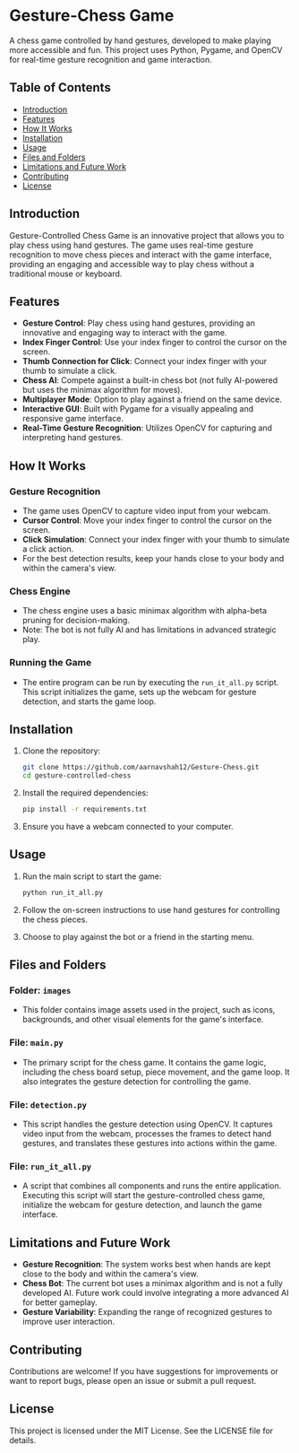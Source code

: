# Gesture-Chess Game

A chess game controlled by hand gestures, developed to make playing more accessible and fun. This project uses Python, Pygame, and OpenCV for real-time gesture recognition and game interaction.

## Table of Contents

- [Introduction](#introduction)
- [Features](#features)
- [How It Works](#how-it-works)
- [Installation](#installation)
- [Usage](#usage)
- [Files and Folders](#files-and-folders)
- [Limitations and Future Work](#limitations-and-future-work)
- [Contributing](#contributing)
- [License](#license)

## Introduction

Gesture-Controlled Chess Game is an innovative project that allows you to play chess using hand gestures. The game uses real-time gesture recognition to move chess pieces and interact with the game interface, providing an engaging and accessible way to play chess without a traditional mouse or keyboard.

## Features

- **Gesture Control**: Play chess using hand gestures, providing an innovative and engaging way to interact with the game.
- **Index Finger Control**: Use your index finger to control the cursor on the screen.
- **Thumb Connection for Click**: Connect your index finger with your thumb to simulate a click.
- **Chess AI**: Compete against a built-in chess bot (not fully AI-powered but uses the minimax algorithm for moves).
- **Multiplayer Mode**: Option to play against a friend on the same device.
- **Interactive GUI**: Built with Pygame for a visually appealing and responsive game interface.
- **Real-Time Gesture Recognition**: Utilizes OpenCV for capturing and interpreting hand gestures.

## How It Works

### Gesture Recognition

- The game uses OpenCV to capture video input from your webcam.
- **Cursor Control**: Move your index finger to control the cursor on the screen.
- **Click Simulation**: Connect your index finger with your thumb to simulate a click action.
- For the best detection results, keep your hands close to your body and within the camera's view.

### Chess Engine

- The chess engine uses a basic minimax algorithm with alpha-beta pruning for decision-making.
- Note: The bot is not fully AI and has limitations in advanced strategic play.

### Running the Game

- The entire program can be run by executing the `run_it_all.py` script. This script initializes the game, sets up the webcam for gesture detection, and starts the game loop.

## Installation

1. Clone the repository:
    ```bash
    git clone https://github.com/aarnavshah12/Gesture-Chess.git
    cd gesture-controlled-chess
    ```

2. Install the required dependencies:
    ```bash
    pip install -r requirements.txt
    ```

3. Ensure you have a webcam connected to your computer.

## Usage

1. Run the main script to start the game:
    ```bash
    python run_it_all.py
    ```

2. Follow the on-screen instructions to use hand gestures for controlling the chess pieces.

3. Choose to play against the bot or a friend in the starting menu.

## Files and Folders

### Folder: `images`

- This folder contains image assets used in the project, such as icons, backgrounds, and other visual elements for the game's interface.

### File: `main.py`

- The primary script for the chess game. It contains the game logic, including the chess board setup, piece movement, and the game loop. It also integrates the gesture detection for controlling the game.

### File: `detection.py`

- This script handles the gesture detection using OpenCV. It captures video input from the webcam, processes the frames to detect hand gestures, and translates these gestures into actions within the game.

### File: `run_it_all.py`

- A script that combines all components and runs the entire application. Executing this script will start the gesture-controlled chess game, initialize the webcam for gesture detection, and launch the game interface.

## Limitations and Future Work

- **Gesture Recognition**: The system works best when hands are kept close to the body and within the camera's view.
- **Chess Bot**: The current bot uses a minimax algorithm and is not a fully developed AI. Future work could involve integrating a more advanced AI for better gameplay.
- **Gesture Variability**: Expanding the range of recognized gestures to improve user interaction.

## Contributing

Contributions are welcome! If you have suggestions for improvements or want to report bugs, please open an issue or submit a pull request.

## License

This project is licensed under the MIT License. See the LICENSE file for details.
